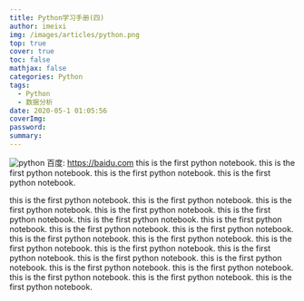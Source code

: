 ```yaml
---
title: Python学习手册(四)
author: imeixi
img: /images/articles/python.png
top: true
cover: true
toc: false
mathjax: false
categories: Python
tags:
  - Python
  - 数据分析
date: 2020-05-1 01:05:56
coverImg:
password:
summary:
---
```


![python](/images/articles/python.png)
百度: https://baidu.com
this is the first python notebook.
this is the first python notebook.
this is the first python notebook.
this is the first python notebook.
 <!-- more -->
this is the first python notebook.
this is the first python notebook.
this is the first python notebook.
this is the first python notebook.
this is the first python notebook.
this is the first python notebook.
this is the first python notebook.
this is the first python notebook.
this is the first python notebook.
this is the first python notebook.
this is the first python notebook.
this is the first python notebook.
this is the first python notebook.
this is the first python notebook.
this is the first python notebook.
this is the first python notebook.
this is the first python notebook.
this is the first python notebook.
this is the first python notebook.
this is the first python notebook.
this is the first python notebook.